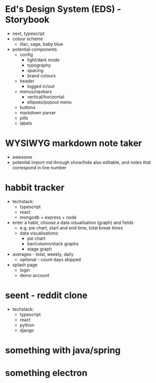 # Ed's Design System (EDS) - Storybook
- next, typescript
- colour scheme
	- lilac, sage, baby blue
- potential components
	- config
		- light/dark mode
		- typography
		- spacing
		- brand colours
	- header
		- logged in/out
	- menus/navbars
		- vertical/horizontal
		- ellipses/popout menu
	- buttons
	- markdown parser
	- pills
	- labels

# WYSIWYG markdown note taker
- awesome
- potential import md through show/hide also editable, and notes that correspond in line number

# habbit tracker 
- techstack:
	- typescript
	- react
	- mongodb + express + node
- enter a habit, choose a data visualisation (graph) and fields
	- e.g. pie chart, start and end time, total break times
	- data visualisations: 
		- pie chart
		- bar/column/stack graphs
		- stage graph
- averages - total, weekly, daily
	- optional - count days skipped
- splash page
	- login
	- demo account

# seent - reddit clone
- techstack:
	- typescript
	- react
	- python
	- django

# something with java/spring

# something electron

